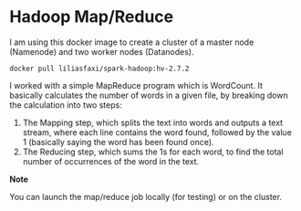 

# Hadoop Map/Reduce

I am using this docker image to create a cluster of a master node (Namenode) and two worker nodes (Datanodes).

```
docker pull liliasfaxi/spark-hadoop:hv-2.7.2
```

I worked with a simple MapReduce program which is WordCount. It basically calculates the number of words in a given file, by breaking down the calculation into two steps:

1. The Mapping step, which splits the text into words and outputs a text stream, where each line contains the word found, followed by the value 1 (basically saying the word has been found once).
2. The Reducing step, which sums the 1s for each word, to find the total number of occurrences of the word in the text.


**Note**

You can launch the map/reduce job locally (for testing) or on the cluster.

